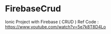 # FirebaseCrud
Ionic Project with Firebase ( CRUD )
Ref Code : https://www.youtube.com/watch?v=5e7k8T8D4Lo
